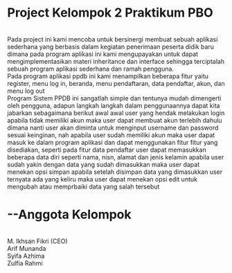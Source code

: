 # Project Kelompok 2 Praktikum PBO
<br> Pada project ini kami mencoba untuk bersinergi membuat sebuah aplikasi sederhana yang berbasis dalam kegiatan penerimaan peserta didik baru dimana pada program aplikasi ini kami mengupayakan untuk dapat mengimplementasikan materi inheritance dan interface sehingga terciptalah sebuah program aplikasi sederhana dan ramah pengguna. </br>
Pada program aplikasi ppdb ini kami menampilkan beberapa fitur yaitu register, menu log in, beranda, menu pendaftaran, data pendaftar, akun, dan menu log out </br>
Program Sistem PPDB ini sangatlah simple dan tentunya mudah dimengerti oleh pengguna, adapun langkah langkah dalam penggunaannya dapat kita jabarkan sebagaimana berikut awal awal user yang hendak melakukan login apabila tidak memiliki akun maka user dapat membuat akun terlebih dahulu dimana nanti user akan diminta untuk menginput username dan password sesuai keinginan, nah apabila user sudah memiliki akun maka user dapat masuk ke dalam program aplikasi dan dapat menggunakan fitur fitur yang disediakan, seperti
pada fitur data pendaftar user dapat memasukkan beberapa data diri seperti nama, nisn, alamat dan jenis kelamin apabila user sudah yakin dengan data yang sudah dimasukkan maka user dapat menekan opsi simpan apabila setelah disimpan data yang dimasukkan user ternyata ada yang keliru maka user dapat menekan opsi edit untuk mengubah atau memprbaiki data yang salah tersebut </br>
# --Anggota Kelompok
<br>
M. Ikhsan Fikri (CEO)
<br>Arif Munanda
<br>Syifa Azhima 
<br>Zulfia Rahmi 
  
 
